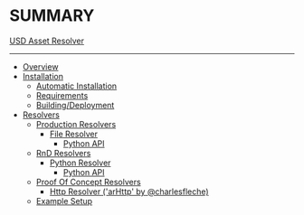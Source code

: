 # SUMMARY
[USD Asset Resolver]()


----------------------


- [Overview](./overview.md)
- [Installation](./installation/overview.md)
    - [Automatic Installation](./installation/automatic_install.md)
    - [Requirements](./installation/requirements.md)
    - [Building/Deployment](./installation/building.md)
- [Resolvers](./resolvers/overview.md)
    - [Production Resolvers]()
        - [File Resolver](./resolvers/FileResolver/overview.md)
            - [Python API](./resolvers/FileResolver/PythonAPI.md)
    - [RnD Resolvers]()
        - [Python Resolver](./resolvers/PythonResolver/overview.md)
            - [Python API](./resolvers/PythonResolver/PythonAPI.md)
    - [Proof Of Concept Resolvers]()
        - [Http Resolver ('arHttp' by @charlesfleche)](./resolvers/HttpResolver/overview.md)
    - [Example Setup](./resolvers/ExampleSetup/overview.md)